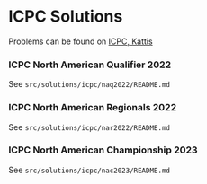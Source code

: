 # ICPC Solutions

Problems can be found on [ICPC, Kattis](https://icpc.kattis.com/)

### ICPC North American Qualifier 2022
See `src/solutions/icpc/naq2022/README.md`

### ICPC North American Regionals 2022
See `src/solutions/icpc/nar2022/README.md`

### ICPC North American Championship 2023
See `src/solutions/icpc/nac2023/README.md`
